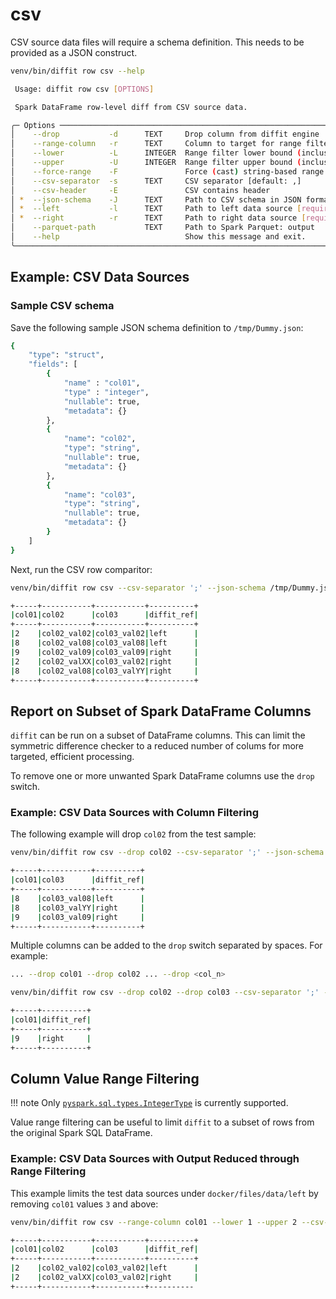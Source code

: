 # csv

CSV source data files will require a schema definition. This needs to be provided as a JSON construct.

``` sh
venv/bin/diffit row csv --help
```

``` sh title="diffit row csv usage message."
 Usage: diffit row csv [OPTIONS]

 Spark DataFrame row-level diff from CSV source data.

╭─ Options ──────────────────────────────────────────────────────────────────────────────────╮
│    --drop           -d      TEXT     Drop column from diffit engine                        │
│    --range-column   -r      TEXT     Column to target for range filter                     │
│    --lower          -L      INTEGER  Range filter lower bound (inclusive)                  │
│    --upper          -U      INTEGER  Range filter upper bound (inclusive)                  │
│    --force-range    -F               Force (cast) string-based range column filter         │
│    --csv-separator  -s      TEXT     CSV separator [default: ,]                            │
│    --csv-header     -E               CSV contains header                                   │
│ *  --json-schema    -J      TEXT     Path to CSV schema in JSON format [required]          │
│ *  --left           -l      TEXT     Path to left data source [required]                   │
│ *  --right          -r      TEXT     Path to right data source [required]                  │
│    --parquet-path           TEXT     Path to Spark Parquet: output                         │
│    --help                            Show this message and exit.                           │
╰────────────────────────────────────────────────────────────────────────────────────────────╯
```

## Example: CSV Data Sources

### Sample CSV schema
Save the following sample JSON schema definition to `/tmp/Dummy.json`:
``` sh title="Example CSV JSON Schema."
{
    "type": "struct",
    "fields": [
        {
            "name" : "col01",
            "type" : "integer",
            "nullable": true,
            "metadata": {}
        },
        {
            "name": "col02",
            "type": "string",
            "nullable": true,
            "metadata": {}
        },
        {
            "name": "col03",
            "type": "string",
            "nullable": true,
            "metadata": {}
        }
    ]
}
```

Next, run the CSV row comparitor:
``` sh title="diffit row csv command."
venv/bin/diffit row csv --csv-separator ';' --json-schema /tmp/Dummy.json --left docker/files/data/left --right docker/files/data/right
```

``` sh title="diffit row csv example output."
+-----+-----------+-----------+----------+
|col01|col02      |col03      |diffit_ref|
+-----+-----------+-----------+----------+
|2    |col02_val02|col03_val02|left      |
|8    |col02_val08|col03_val08|left      |
|9    |col02_val09|col03_val09|right     |
|2    |col02_valXX|col03_val02|right     |
|8    |col02_val08|col03_valYY|right     |
+-----+-----------+-----------+----------+
```

## Report on Subset of Spark DataFrame Columns

`diffit` can be run on a subset of DataFrame columns. This can limit the symmetric difference checker
to a reduced number of colums for more targeted, efficient processing.

To remove one or more unwanted Spark DataFrame columns use the `drop` switch.
 
### Example: CSV Data Sources with Column Filtering

The following example will drop `col02` from the test sample:

``` sh title="diffit row csv dropping a column from the symmetric differential engine."
venv/bin/diffit row csv --drop col02 --csv-separator ';' --json-schema /tmp/Dummy.json --left docker/files/data/left --right docker/files/data/right
```

``` sh title="Column filtering result."
+-----+-----------+----------+
|col01|col03      |diffit_ref|
+-----+-----------+----------+
|8    |col03_val08|left      |
|8    |col03_valYY|right     |
|9    |col03_val09|right     |
+-----+-----------+----------+
```

Multiple columns can be added to the `drop` switch separated by spaces. For example:
``` sh
... --drop col01 --drop col02 ... --drop <col_n> 
```

``` sh title="Dropping multiple columns from symmetric differential engine."
venv/bin/diffit row csv --drop col02 --drop col03 --csv-separator ';' --json-schema /tmp/Dummy.json --left docker/files/data/left --right docker/files/data/right
```

``` sh title="Multiple column filtering result."
+-----+----------+
|col01|diffit_ref|
+-----+----------+
|9    |right     |
+-----+----------+
```

## Column Value Range Filtering
!!! note
    Only [`pyspark.sql.types.IntegerType`](https://spark.apache.org/docs/latest/api/python/reference/pyspark.sql/api/pyspark.sql.types.IntegerType.html) is currently supported.

Value range filtering can be useful to limit `diffit` to a subset of rows from the original
Spark SQL DataFrame.

### Example: CSV Data Sources with Output Reduced through Range Filtering

This example limits the test data sources under `docker/files/data/left` by removing
`col01` values `3` and above:

``` sh title="Column range filtering."
venv/bin/diffit row csv --range-column col01 --lower 1 --upper 2 --csv-separator ';' --json-schema /tmp/Dummy.json --left docker/files/data/left --right docker/files/data/right
```

``` sh title="Result."
+-----+-----------+-----------+----------+
|col01|col02      |col03      |diffit_ref|
+-----+-----------+-----------+----------+
|2    |col02_val02|col03_val02|left      |
|2    |col02_valXX|col03_val02|right     |
+-----+-----------+-----------+----------
```
